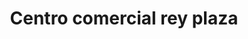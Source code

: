 ---
title: "Centro comercial rey plaza"
url: /lecheria/centro-comercial-rey-plaza/
shop: centro comercial
---